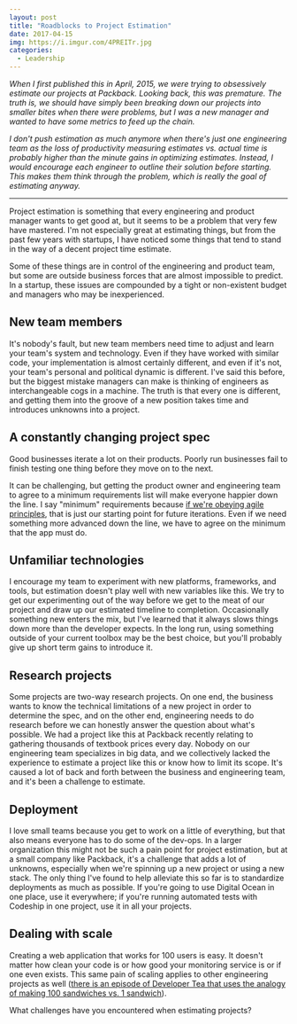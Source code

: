 ```yaml
---
layout: post
title: "Roadblocks to Project Estimation"
date: 2017-04-15
img: https://i.imgur.com/4PREITr.jpg
categories:
  - Leadership
---
```

*When I first published this in April, 2015, we were trying to obsessively estimate our projects at Packback. Looking back, this was premature. The truth is, we should have simply been breaking down our projects into smaller bites when there were problems, but I was a new manager and wanted to have some metrics to feed up the chain.*

*I don't push estimation as much anymore when there's just one engineering team as the loss of productivity measuring estimates vs. actual time is probably higher than the minute gains in optimizing estimates. Instead, I would encourage each engineer to outline their solution before starting. This makes them think through the problem, which is really the goal of estimating anyway.*

-----

Project estimation is something that every engineering and product manager wants to get good at, but it seems to be a problem that very few have mastered. I'm not especially great at estimating things, but from the past few years with startups, I have noticed some things that tend to stand in the way of a decent project time estimate.

Some of these things are in control of the engineering and product team, but some are outside business forces that are almost impossible to predict. In a startup, these issues are compounded by a tight or non-existent budget and managers who may be inexperienced.

## New team members

It's nobody's fault, but new team members need time to adjust and learn your team's system and technology. Even if they have worked with similar code, your implementation is almost certainly different, and even if it's not, your team's personal and political dynamic is different. I've said this before, but the biggest mistake managers can make is thinking of engineers as interchangeable cogs in a machine. The truth is that every one is different, and getting them into the groove of a new position takes time and introduces unknowns into a project.

## A constantly changing project spec

Good businesses iterate a lot on their products. Poorly run businesses fail to finish testing one thing before they move on to the next.

It can be challenging, but getting the product owner and engineering team to agree to a minimum requirements list will make everyone happier down the line. I say "minimum" requirements because [if we're obeying agile principles](/posts/sprint-tracking), that is just our starting point for future iterations. Even if we need something more advanced down the line, we have to agree on the minimum that the app must do.

## Unfamiliar technologies

I encourage my team to experiment with new platforms, frameworks, and tools, but estimation doesn't play well with new variables like this. We try to get our experimenting out of the way before we get to the meat of our project and draw up our estimated timeline to completion. Occasionally something new enters the mix, but I've learned that it always slows things down more than the developer expects. In the long run, using something outside of your current toolbox may be the best choice, but you'll probably give up short term gains to introduce it.

## Research projects

Some projects are two-way research projects. On one end, the business wants to know the technical limitations of a new project in order to determine the spec, and on the other end, engineering needs to do research before we can honestly answer the question about what's possible. We had a project like this at Packback recently relating to gathering thousands of textbook prices every day. Nobody on our engineering team specializes in big data, and we collectively lacked the experience to estimate a project like this or know how to limit its scope. It's caused a lot of back and forth between the business and engineering team, and it's been a challenge to estimate.

## Deployment

I love small teams because you get to work on a little of everything, but that also means everyone has to do some of the dev-ops. In a larger organization this might not be such a pain point for project estimation, but at a small company like Packback, it's a challenge that adds a lot of unknowns, especially when we're spinning up a new project or using a new stack. The only thing I've found to help alleviate this so far is to standardize deployments as much as possible. If you're going to use Digital Ocean in one place, use it everywhere; if you're running automated tests with Codeship in one project, use it in all your projects.

## Dealing with scale

Creating a web application that works for 100 users is easy. It doesn't matter how clean your code is or how good your monitoring service is or if one even exists. This same pain of scaling applies to other engineering projects as well ([there is an episode of Developer Tea that uses the analogy of making 100 sandwiches vs. 1 sandwich](https://developertea.com/episodes/9981)).

What challenges have you encountered when estimating projects?
